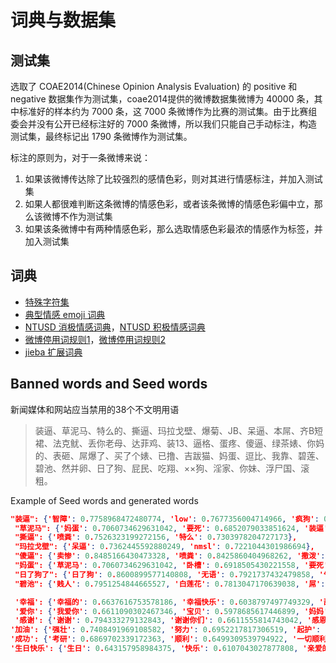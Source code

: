 # 词典与数据集

## 测试集

选取了 COAE2014(Chinese Opinion Analysis Evaluation) 的 positive 和 negative 数据集作为测试集，coae2014提供的微博数据集微博为 40000 条，其中标准好的样本约为 7000 条，这 7000 条微博作为比赛的测试集。由于比赛组委会并没有公开已经标注好的 7000 条微博，所以我们只能自己手动标注，构造测试集，最终标记出 1790 条微博作为测试集。 

标注的原则为，对于一条微博来说：

1. 如果该微博传达除了比较强烈的感情色彩，则对其进行情感标注，并加入测试集
2. 如果人都很难判断这条微博的情感色彩，或者该条微博的情感色彩偏中立，那么该微博不作为测试集
3. 如果该条微博中有两种情感色彩，那么选取情感色彩最浓的情感作为标签，并加入测试集

## 词典

* [特殊字符集](special_chars.csv)
* [典型情感 emoji 词典](sentiemnt-emojis.csv) 
* [NTUSD 消极情感词典](ntusd-negative.txt)，[NTUSD 积极情感词典](ntusd-positive.txt)
* [微博停用词规则1](weibo_stopwords1_regex.csv)，[微博停用词规则2](weibo_stopwords2_regex.csv)
* [jieba 扩展词典](jieba_expanded_dict.txt)

## Banned words and Seed words

新闻媒体和网站应当禁用的38个不文明用语

> 装逼、草泥马、特么的、撕逼、玛拉戈壁、爆菊、JB、呆逼、本屌、齐B短裙、法克鱿、丢你老母、达菲鸡、装13、逼格、蛋疼、傻逼、绿茶婊、你妈的、表砸、屌爆了、买了个婊、已撸、吉跋猫、妈蛋、逗比、我靠、碧莲、碧池、然并卵、日了狗、屁民、吃翔、××狗、淫家、你妹、浮尸国、滚粗。

Example of Seed words and generated words

```json
"装逼": {'智障': 0.7758968472480774, 'low': 0.7677356004714966, '疯狗': 0.7561292052268982, '没出息': 0.7546122074127197},
 "草泥马": {'妈蛋': 0.7060734629631042, '要死': 0.6852079033851624, '装逼': 0.6451303958892822, '日了狗了': 0.6368067860603333},
 "撕逼": {'喷粪': 0.7526323199272156, '特么': 0.7303978204727173},
 "玛拉戈壁": {'呆逼': 0.7362445592880249, 'nmsl': 0.7221044301986694},
 "傻逼": {'卖惨': 0.8485166430473328, '喷粪': 0.8425860404968262, '撒泼': 0.8190003633499146},
 "妈蛋": {'草泥马': 0.7060734629631042, '卧槽': 0.6918505430221558, '要死': 0.6704453229904175, '日了狗了': 0.6564552783966064},
 "日了狗了": {'日了狗': 0.8600899577140808, '无语': 0.7921737432479858, '气死我了': 0.7680628299713135, '烦死了': 0.7614803314208984, '尼玛': 0.7486643195152283, '呕': 0.7454837560653687, '日狗': 0.7443450689315796, 'tmd': 0.738621711730957},
 "碧池": {'贱人': 0.7951254844665527, '白莲花': 0.7813047170639038, '屌': 0.7802146077156067, '圣母': 0.7672637104988098, '婊': 0.760465145111084, '破鞋': 0.7599434852600098, '傻子': 0.7469720244407654, '装逼': 0.7433446645736694, '智障': 0.7414700984954834}

 '幸福': {'幸福的': 0.6637616753578186, '幸福快乐': 0.6038797497749329, '甜蜜': 0.5629810094833374, '美好': 0.5599392652511597, '满足': 0.5518359541893005, '爱情': 0.5461633801460266, '开心': 0.5448060035705566}, 
 '爱你': {'我爱你': 0.6611090302467346, '宝贝': 0.5978685617446899, '妈妈': 0.5458383560180664, '飞吻': 0.5353448390960693, '守护神': 0.5208351612091064, '爱': 0.5011919736862183}, 
 '感谢': {'谢谢': 0.794333279132843, '谢谢你们': 0.6611555814743042, '感恩': 0.6500781774520874, '非常感谢': 0.5893584489822388, '陪伴': 0.5310890674591064, '邀请': 0.5309898853302002, '特别感谢': 0.529721736907959},
'加油': {'强壮': 0.7408491969108582, '努力': 0.6952217817306519, '起护': 0.6131818294525146, '努力的': 0.5932266116142273, '奋斗': 0.5781823396682739, '冲': 0.5762098431587219}, 
'成功': {'考研': 0.6869702339172363, '顺利': 0.6499309539794922, '一切顺利': 0.6484599113464355, '圆满': 0.5838222503662109, '前程似锦': 0.5647206902503967}, 
'生日快乐': {'生日': 0.643157958984375, '快乐': 0.6107043027877808, '亲爱的': 0.510920524597168, '节日快乐': 0.4944956302642822, '给你小心心': 0.48009395599365234}
```

